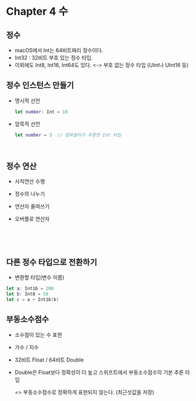 # Chapter 4 수


## 정수

* macOS에서 Int는 64비트짜리 정수이다.
* Int32 : 32비트 부호 있는 정수 타입.
* 이외에도 Int8, Int16, Int64도 있다. <-> 부호 없는 정수 타입 (UInt나 UInt16 등)






## 정수 인스턴스 만들기

* 명시적 선언

    ~~~swift
    let number: Int = 10  
    ~~~


* 암묵적 선언

    ~~~swift
    let number = 3  // 컴파일러가 추론한 Int 타입
    ~~~

    ​




## 정수 연산

* 사칙연산 수행

* 정수의 나누기

* 연산자 줄여쓰기

* 오버플로 연산자

  ​

  ​



## 다른 정수 타입으로 전환하기

* 변환할 타입(변수 이름)


```swift
let a: Int16 = 200
let b: Int8 = 50
let c = a + Int16(b)
```





## 부동소수점수

* 소수점이 있는 수 표현

* 가수 / 지수

* 32비트 Float / 64비트 Double

* Double은 Float보다 정확성이 더 높고 스위프트에서 부동소수점수의 기본 추론 타입

  => 부동소수점수로 정확하게 표현되지 않는다. (최근삿값을 저장)

